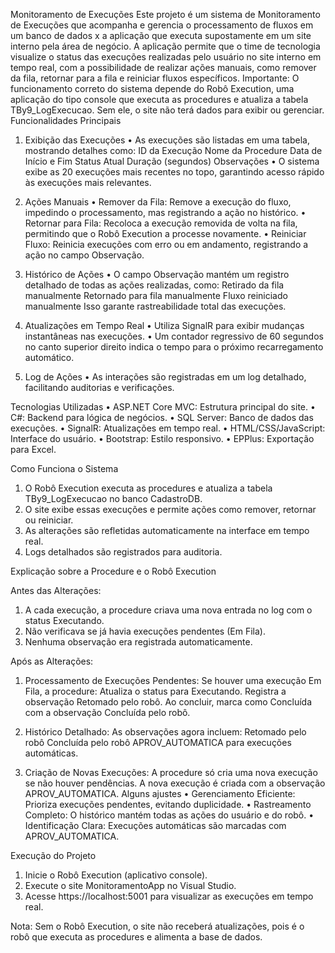 Monitoramento de Execuções
Este projeto é um sistema de Monitoramento de Execuções que acompanha e gerencia o processamento de fluxos em um banco de dados x a aplicação que executa supostamente em um site interno pela área de negócio. 
A aplicação permite que o time de tecnologia visualize o status das execuções realizadas pelo usuário no site interno em tempo real, com a possibilidade de realizar ações manuais, como remover da fila, retornar para a fila e reiniciar fluxos específicos.
Importante: O funcionamento correto do sistema depende do Robô Execution, uma aplicação do tipo console que executa as procedures e atualiza a tabela TBy9_LogExecucao. Sem ele, o site não terá dados para exibir ou gerenciar.
Funcionalidades Principais

1. Exibição das Execuções
•	As execuções são listadas em uma tabela, mostrando detalhes como:
ID da Execução
Nome da Procedure
Data de Início e Fim
Status Atual
Duração (segundos)
Observações
•	O sistema exibe as 20 execuções mais recentes no topo, garantindo acesso rápido às execuções mais relevantes.

2. Ações Manuais
•	Remover da Fila: Remove a execução do fluxo, impedindo o processamento, mas registrando a ação no histórico.
•	Retornar para Fila: Recoloca a execução removida de volta na fila, permitindo que o Robô Execution a processe novamente.
•	Reiniciar Fluxo: Reinicia execuções com erro ou em andamento, registrando a ação no campo Observação.

3. Histórico de Ações
•	O campo Observação mantém um registro detalhado de todas as ações realizadas, como:
Retirado da fila manualmente
Retornado para fila manualmente
Fluxo reiniciado manualmente
Isso garante rastreabilidade total das execuções.

4. Atualizações em Tempo Real
•	Utiliza SignalR para exibir mudanças instantâneas nas execuções.
•	Um contador regressivo de 60 segundos no canto superior direito indica o tempo para o próximo recarregamento automático.

5. Log de Ações
•	As interações são registradas em um log detalhado, facilitando auditorias e verificações.

Tecnologias Utilizadas
•	ASP.NET Core MVC: Estrutura principal do site.
•	C#: Backend para lógica de negócios.
•	SQL Server: Banco de dados das execuções.
•	SignalR: Atualizações em tempo real.
•	HTML/CSS/JavaScript: Interface do usuário.
•	Bootstrap: Estilo responsivo.
•	EPPlus: Exportação para Excel.

Como Funciona o Sistema

1.	O Robô Execution executa as procedures e atualiza a tabela TBy9_LogExecucao no banco CadastroDB.
2.	O site exibe essas execuções e permite ações como remover, retornar ou reiniciar.
3.	As alterações são refletidas automaticamente na interface em tempo real.
4.	Logs detalhados são registrados para auditoria.

Explicação sobre a Procedure e o Robô Execution

Antes das Alterações:
1.	A cada execução, a procedure criava uma nova entrada no log com o status Executando.
2.	Não verificava se já havia execuções pendentes (Em Fila).
3.	Nenhuma observação era registrada automaticamente.

Após as Alterações:

1.	Processamento de Execuções Pendentes:
Se houver uma execução Em Fila, a procedure:
Atualiza o status para Executando.
Registra a observação Retomado pelo robô.
Ao concluir, marca como Concluída com a observação Concluída pelo robô.

2.	Histórico Detalhado:
As observações agora incluem:
Retomado pelo robô
Concluída pelo robô
APROV_AUTOMATICA para execuções automáticas.

3.	Criação de Novas Execuções:
A procedure só cria uma nova execução se não houver pendências.
A nova execução é criada com a observação APROV_AUTOMATICA.
Alguns ajustes
•	Gerenciamento Eficiente: Prioriza execuções pendentes, evitando duplicidade.
•	Rastreamento Completo: O histórico mantém todas as ações do usuário e do robô.
•	Identificação Clara: Execuções automáticas são marcadas com APROV_AUTOMATICA.

Execução do Projeto
1.	Inicie o Robô Execution (aplicativo console).
2.	Execute o site MonitoramentoApp no Visual Studio.
3.	Acesse https://localhost:5001 para visualizar as execuções em tempo real.

Nota: Sem o Robô Execution, o site não receberá atualizações, pois é o robô que executa as procedures e alimenta a base de dados.

